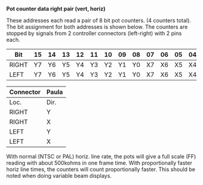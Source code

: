 **Pot counter data right pair (vert, horiz)**

These addresses each read a pair of 8 bit pot counters. (4 counters total). The bit assignment for both addresses is shown below. The counters are stopped by signals from 2 controller connectors (left-right) with 2 pins each.

| Bit| 15| 14| 13| 12| 11| 10| 09| 08| 07| 06| 05| 04| 03| 02| 01| 00  |
|---|---|---|---|---|---|---|---|---|---|---|---|---|---|---|---|---  |
|RIGHT| Y7| Y6| Y5| Y4| Y3| Y2| Y1| Y0| X7| X6| X5| X4| X3| X2| X1| X0  |
|LEFT| Y7| Y6| Y5| Y4| Y3| Y2| Y1| Y0| X7| X6| X5| X4| X3| X2| X1| X0|

|Connector| Paula  |
|---|---  |
|Loc.| Dir.| Sym.| Pin| Pin  |
|RIGHT| Y| RX| 9| 33  |
|RIGHT| X| RX| 5| 32  |
|LEFT| Y| LY| 9| 36  |
|LEFT| X| LX| 5| 35|

With normal (NTSC or PAL) horiz. line rate, the pots will give a full scale (FF) reading with about 500kohms in one frame time. With proportionally faster horiz line times, the counters will count proportionally faster. This should be noted when doing variable beam displays.

